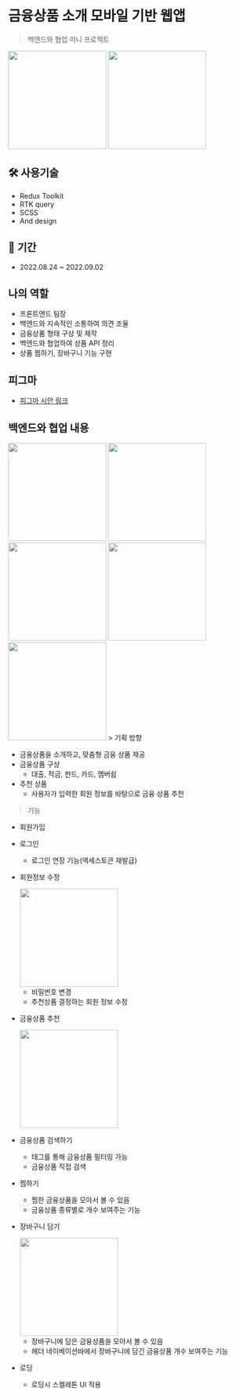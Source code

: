 # 금융상품 소개 모바일 기반 웹앱

> 백엔드와 협업 미니 프로젝트

<image src="https://user-images.githubusercontent.com/90392240/190893467-8a03c0dd-f18f-4647-907a-d824c9c4c993.png" width="200" />
<image src="https://user-images.githubusercontent.com/90392240/190893398-72f70664-b5e5-4aa2-aca6-71393f7a5cfa.png" width="200"/>

## 🛠 사용기술

- Redux Toolkit
- RTK query
- SCSS
- And design

## 📅 기간

- 2022.08.24 ~ 2022.09.02

## 나의 역할

- 프론트엔드 팀장
- 백엔드와 지속적인 소통하여 의견 조율
- 금융상품 형태 구상 및 제작
- 백엔드와 협업하여 상품 API 정리
- 상품 찜하기, 장바구니 기능 구현

## 피그마

- [피그마 시안 링크](https://www.figma.com/file/dU8vLAjRevb7hmCLzblX4q?embed_host=notion&kind=&node-id=0%3A1&viewer=1)

## 백엔드와 협업 내용

<image src="" width="200" />
<image src="" width="200" />
<image src="" width="200" />
<image src="" width="200" />
<image src="" width="200" />
> 기획 방향

- 금융상품을 소개하고, 맞춤형 금융 상품 제공
- 금융상품 구상
  - 대출, 적금, 펀드, 카드, 멤버쉽
- 추천 상품
  - 사용자가 입력한 회원 정보를 바탕으로 금융 상품 추천

> 기능

- 회원가입
- 로그인

  - 로그인 연장 기능(엑세스토큰 재발급)

- 회원정보 수정

  <image src="https://user-images.githubusercontent.com/90392240/190893576-ae9bab6a-f101-46be-ac4b-4d9d6faa6816.png" width="200" />

  - 비밀번호 변경
  - 추천상품 결정하는 회원 정보 수정

- 금융상품 추천

  <image src="https://user-images.githubusercontent.com/90392240/190893659-040f97c6-f775-4868-86ac-7612d6a9b001.png" width="200" />

- 금융상품 검색하기

  - 태그를 통해 금융상품 필터링 가능
  - 금융상품 직접 검색

- 찜하기

  - 찜한 금융상품을 모아서 볼 수 있음
  - 금융상품 종류별로 개수 보여주는 기능

- 장바구니 담기

  <image src="https://im2.ezgif.com/tmp/ezgif-2-4d5985ccff.gif" width="200" />

  - 장바구니에 담은 금융상품을 모아서 볼 수 있음
  - 헤더 네이베이션바에서 장바구니에 담긴 금융상품 개수 보여주는 기능

- 로딩

  - 로딩시 스켈레톤 UI 적용
